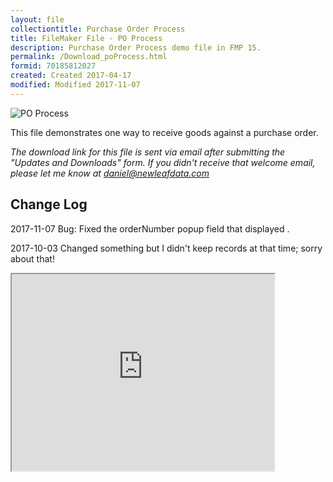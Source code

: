 ```yaml
---
layout: file
collectiontitle: Purchase Order Process
title: FileMaker File - PO Process
description: Purchase Order Process demo file in FMP 15.
permalink: /Download_poProcess.html
formid: 70185812027
created: Created 2017-04-17
modified: Modified 2017-11-07
---
```

![PO Process](http://newleafdata.com/images/FMIR_POprocess.png)

This file demonstrates one way to receive goods against a purchase order.

*The download link for this file is sent via email after submitting the "Updates and Downloads" form.  If you didn't receive that welcome email, please let me know at daniel@newleafdata.com*

## Change Log
2017-11-07
Bug: Fixed the orderNumber popup field that displayed <Field Missing>.

2017-10-03
Changed something but I didn't keep records at that time; sorry about that!

<iframe width="420" height="315"
src="https://www.youtube.com/embed/7w20yKzoOiE">
</iframe>
